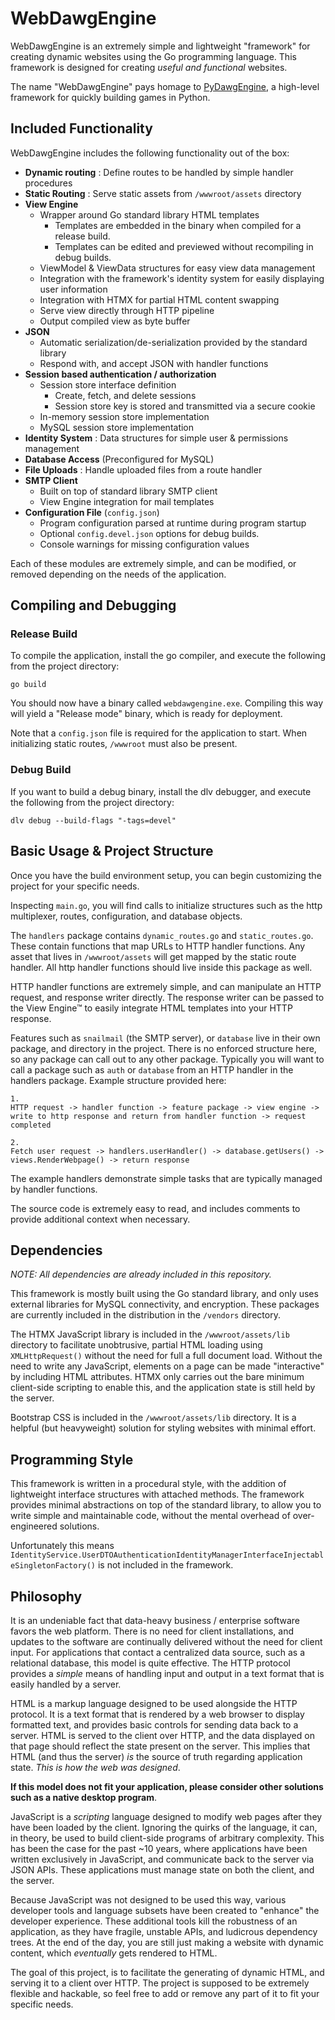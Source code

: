 # WebDawgEngine

WebDawgEngine is an extremely simple and lightweight "framework" for creating dynamic websites using the Go programming language. This framework is designed for creating _useful and functional_ websites.

The name "WebDawgEngine" pays homage to [PyDawgEngine](https://github.com/RyDawg-Studios/PyDawgEngine), a high-level framework for quickly building games in Python.

## Included Functionality
WebDawgEngine includes the following functionality out of the box:

- **Dynamic routing** : Define routes to be handled by simple handler procedures
- **Static Routing** : Serve static assets from `/wwwroot/assets` directory
- **View Engine**
  - Wrapper around Go standard library HTML templates
    - Templates are embedded in the binary when compiled for a release build.
    - Templates can be edited and previewed without recompiling in debug builds.
  - ViewModel & ViewData structures for easy view data management
  - Integration with the framework's identity system for easily displaying user information
  - Integration with HTMX for partial HTML content swapping
  - Serve view directly through HTTP pipeline
  - Output compiled view as byte buffer
- **JSON**
  - Automatic serialization/de-serialization provided by the standard library
  - Respond with, and accept JSON with handler functions
- **Session based authentication / authorization**
  - Session store interface definition
    - Create, fetch, and delete sessions
    - Session store key is stored and transmitted via a secure cookie
  - In-memory session store implementation
  - MySQL session store implementation
- **Identity System** : Data structures for simple user & permissions management
- **Database Access** (Preconfigured for MySQL)
- **File Uploads** : Handle uploaded files from a route handler
-  **SMTP Client**
   - Built on top of standard library SMTP client
   - View Engine integration for mail templates
- **Configuration File** (`config.json`)
  - Program configuration parsed at runtime during program startup
  - Optional `config.devel.json` options for debug builds.
  - Console warnings for missing configuration values

Each of these modules are extremely simple, and can be modified, or removed depending on the needs of the application.

## Compiling and Debugging
### Release Build
To compile the application, install the go compiler, and execute the following from the project directory:

```
go build
```

You should now have a binary called `webdawgengine.exe`. Compiling this way will yield a "Release mode" binary, which is ready for deployment.

Note that a `config.json` file is required for the application to start. When initializing static routes, `/wwwroot` must also be present.

### Debug Build
If you want to build a debug binary, install the dlv debugger, and execute the following from the project directory:

```
dlv debug --build-flags "-tags=devel"
```

## Basic Usage & Project Structure
Once you have the build environment setup, you can begin customizing the project for your specific needs.

Inspecting `main.go`, you will find calls to initialize structures such as the http multiplexer, routes, configuration, and database objects.

The `handlers` package contains `dynamic_routes.go` and `static_routes.go`. These contain functions that map URLs to HTTP handler functions. Any asset that lives in `/wwwroot/assets` will get mapped by the static route handler. All http handler functions should live inside this package as well.

HTTP handler functions are extremely simple, and can manipulate an HTTP request, and response writer directly. The response writer can be passed to the View Engine™ to easily integrate HTML templates into your HTTP response.

Features such as `snailmail` (the SMTP server), or `database` live in their own package, and directory in the project. There is no enforced structure here, so any package can call out to any other package. Typically you will want to call a package such as `auth` or `database` from an HTTP handler in the handlers package. Example structure provided here:

```
1.
HTTP request -> handler function -> feature package -> view engine -> write to http response and return from handler function -> request completed

2.
Fetch user request -> handlers.userHandler() -> database.getUsers() ->  views.RenderWebpage() -> return response
```

The example handlers demonstrate simple tasks that are typically managed by handler functions.

The source code is extremely easy to read, and includes comments to provide additional context when necessary.
## Dependencies

_NOTE: All dependencies are already included in this repository._

This framework is mostly built using the Go standard library, and only uses external libraries for MySQL connectivity, and encryption. These packages are currently included in the distribution in the `/vendors` directory.

The HTMX JavaScript library is included in the `/wwwroot/assets/lib` directory to facilitate unobtrusive, partial HTML loading using `XMLHttpRequest()` without the need for full a full document load. Without the need to write any JavaScript, elements on a page can be made "interactive" by including HTML attributes. HTMX only carries out the bare minimum client-side scripting to enable this, and the application state is still held by the server.

Bootstrap CSS is included in the `/wwwroot/assets/lib` directory. It is a helpful (but heavyweight) solution for styling websites with minimal effort.

## Programming Style
This framework is written in a procedural style, with the addition of lightweight interface structures with attached methods. The framework provides minimal abstractions on top of the standard library, to allow you to write simple and maintainable code, without the mental overhead of over-engineered solutions.

Unfortunately this means `IdentityService.UserDTOAuthenticationIdentityManagerInterfaceInjectableSingletonFactory()` is not included in the framework.

## Philosophy
It is an undeniable fact that data-heavy business / enterprise software favors the web platform. There is no need for client installations, and updates to the software are continually delivered without the need for client input.  For applications that contact a centralized data source, such as a relational database, this model is quite effective. The HTTP protocol provides a _simple_ means of handling input and output in a text format that is easily handled by a server.

HTML is a markup language designed to be used alongside the HTTP protocol. It is a text format that is rendered by a web browser to display formatted text, and provides basic controls for sending data back to a server. HTML is served to the client over HTTP, and the data displayed on that page should reflect the state present on the server. This implies that HTML (and thus the server) _is_ the source of truth regarding application state. _This is how the web was designed_.

**If this model does not fit your application, please consider other solutions such as a native desktop program**.

JavaScript is a _scripting_ language designed to modify web pages after they have been loaded by the client. Ignoring the quirks of the language, it can, in theory, be used to build client-side programs of arbitrary complexity. This has been the case for the past ~10 years, where applications have been written exclusively in JavaScript, and communicate back to the server via JSON APIs. These applications must manage state on both the client, and the server.

Because JavaScript was not designed to be used this way, various developer tools and language subsets have been created to "enhance" the developer experience. These additional tools kill the robustness of an application, as they have fragile, unstable APIs, and ludicrous dependency trees. At the end of the day, you are still just making a website with dynamic content, which _eventually_ gets rendered to HTML.

The goal of this project, is to facilitate the generating of dynamic HTML, and serving it to a client over HTTP. The project is supposed to be extremely flexible and hackable, so feel free to add or remove any part of it to fit your specific needs.
